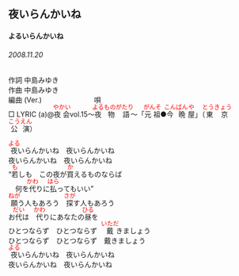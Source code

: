 <style type="text/css">
	ruby{
	    ruby-position: over;
	}
	ruby > rt{font-size: 12px;color:red;}
	p{font:16px;font-size: '楷体'}
</style>
## 夜いらんかいね
#### よるいらんかいね
###### 2008.11.20


作詞     中島みゆき　　　　　   
作曲      中島みゆき  　　　   
編曲 (Ver.) 　　　　　　　
唄     　     
□ LYRIC (a)@<ruby><rb>夜会</rb><rp>(</rp><rt>やかい</rt><rp>)</rp></ruby>vol.15～<ruby><rb>夜</rb><rp>(</rp><rt>よる</rt><rp>)</rp></ruby><ruby><rb>物語</rb><rp>(</rp><rt>ものがたり</rt><rp>)</rp></ruby>～「<ruby><rb>元祖</rb><rp>(</rp><rt>がんそ</rt><rp>)</rp></ruby>●<ruby><rb>今晩</rb><rp>(</rp><rt>こんばん</rt><rp>)</rp></ruby><ruby><rb>屋</rb><rp>(</rp><rt>や</rt><rp>)</rp></ruby>」（<ruby><rb>東京</rb><rp>(</rp><rt>とうきょう</rt><rp>)</rp></ruby><ruby><rb>公演</rb><rp>(</rp><rt>こうえん</rt><rp>)</rp></ruby>）   
  
<ruby><rb>夜</rb><rp>(</rp><rt>よる</rt><rp>)</rp></ruby>いらんかいね　夜いらんかいね  
夜いらんかいね　夜いらんかいね  
“<ruby><rb>若</rb><rp>(</rp><rt>も</rt><rp>)</rp></ruby>しも　この夜が<ruby><rb>買</rb><rp>(</rp><rt>か</rt><rp>)</rp></ruby>えるものならば  
　何を<ruby><rb>代</rb><rp>(</rp><rt>かわ</rt><rp>)</rp></ruby>りに<ruby><rb>払</rb><rp>(</rp><rt>はら</rt><rp>)</rp></ruby>ってもいい”  
<ruby><rb>願</rb><rp>(</rp><rt>ねが</rt><rp>)</rp></ruby>う人もあろう　<ruby><rb>探</rb><rp>(</rp><rt>さが</rt><rp>)</rp></ruby>す人もあろう  
お<ruby><rb>代</rb><rp>(</rp><rt>だい</rt><rp>)</rp></ruby>は　<ruby><rb>代</rb><rp>(</rp><rt>かわ</rt><rp>)</rp></ruby>りにあなたの<ruby><rb>昼</rb><rp>(</rp><rt>ひる</rt><rp>)</rp></ruby>を  
ひとつならず　ひとつならず　<ruby><rb>戴</rb><rp>(</rp><rt>いただ</rt><rp>)</rp></ruby>きましょう  
ひとつならず　ひとつならず　戴きましょう  
<ruby><rb>夜</rb><rp>(</rp><rt>よる</rt><rp>)</rp></ruby>いらんかいね　夜いらんかいね  
夜いらんかいね　夜いらんかいね  